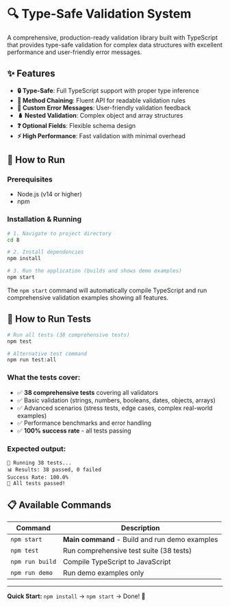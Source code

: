# 🔍 Type-Safe Validation System

A comprehensive, production-ready validation library built with TypeScript that provides type-safe validation for complex data structures with excellent performance and user-friendly error messages.

## ✨ Features

- **🔒 Type-Safe**: Full TypeScript support with proper type inference
- **🔗 Method Chaining**: Fluent API for readable validation rules
- **💬 Custom Error Messages**: User-friendly validation feedback
- **🪆 Nested Validation**: Complex object and array structures
- **❓ Optional Fields**: Flexible schema design
- **⚡ High Performance**: Fast validation with minimal overhead

## 🚀 How to Run

### Prerequisites
- Node.js (v14 or higher)
- npm

### Installation & Running
```bash
# 1. Navigate to project directory
cd 8

# 2. Install dependencies
npm install

# 3. Run the application (builds and shows demo examples)
npm start
```

The `npm start` command will automatically compile TypeScript and run comprehensive validation examples showing all features.

## 🧪 How to Run Tests

```bash
# Run all tests (38 comprehensive tests)
npm test

# Alternative test command
npm run test:all
```

### What the tests cover:
- ✅ **38 comprehensive tests** covering all validators
- ✅ Basic validation (strings, numbers, booleans, dates, objects, arrays)
- ✅ Advanced scenarios (stress tests, edge cases, complex real-world examples)
- ✅ Performance benchmarks and error handling
- ✅ **100% success rate** - all tests passing

### Expected output:
```
🧪 Running 38 tests...
📊 Results: 38 passed, 0 failed
Success Rate: 100.0%
🎉 All tests passed!
```

## 📋 Available Commands

| Command | Description |
|---------|-------------|
| `npm start` | **Main command** - Build and run demo examples |
| `npm test` | Run comprehensive test suite (38 tests) |
| `npm run build` | Compile TypeScript to JavaScript |
| `npm run demo` | Run demo examples only |

---

**Quick Start:** `npm install` → `npm start` → Done! 🎉 